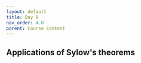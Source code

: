 ```yaml
---
layout: default
title: Day 8
nav_order: 4.8
parent: Course Content
---
```


## Applications of Sylow's theorems